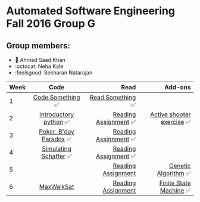 # Automated Software Engineering Fall 2016 Group G
## Group members:

* :japanese_ogre: Ahmad Saad Khan
* :octocat: Neha Kale
* :feelsgood: Sekharan Natarajan

| Week  |      Code      |  Read | Add-ons
|----------|:-------------:|------:|-------:|
| 1 |  [Code Something](https://github.com/akhan7/fss16groupG/tree/master/code/1) :white_check_mark: | [Read Something](https://github.com/akhan7/fss16groupG/blob/master/read/1/README.md) :white_check_mark:|
| 2 |  [Introductory python](https://github.com/akhan7/fss16groupG/tree/master/code/2) :white_check_mark:  | [Reading Assignment](https://github.com/akhan7/fss16groupG/blob/master/read/2/README.md) :white_check_mark: | [Active shooter exercise](https://github.com/akhan7/fss16groupG/blob/master/etc/Active_Shooter.md) :white_check_mark:
| 3 | [Poker, B'day Paradox](https://github.com/akhan7/fss16groupG/tree/master/code/3) :white_check_mark: |   [Reading Assignment](https://github.com/akhan7/fss16groupG/blob/master/read/3/README.md) :white_check_mark:|
| 4 | [Simulating Schaffer](https://github.com/akhan7/fss16groupG/tree/master/code/4) :white_check_mark: |   [Reading Assignment](https://github.com/akhan7/fss16groupG/blob/master/read/4/README.md) :white_check_mark:|
| 5 |  | [Reading Assignment](https://github.com/akhan7/fss16groupG/blob/master/read/5/README.md)  | [Genetic Algorithm](https://github.com/akhan7/fss16groupG/blob/master/etc/GA) :white_check_mark:
| 6 | [MaxWalkSat](https://github.com/akhan7/fss16groupG/tree/master/code/6) | [Reading Assignment](https://github.com/akhan7/fss16groupG/blob/master/read/6/README.md)  | [Finite State Machine](https://github.com/akhan7/fss16groupG/blob/master/etc/FSMS) :white_check_mark:

